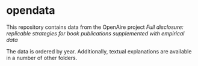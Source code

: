 # opendata

This repository contains data from the OpenAire project *Full disclosure: replicable strategies for book publications supplemented with empirical data*

The data is ordered by year. Additionally, textual explanations are available in a number of other folders. 

